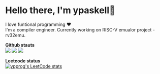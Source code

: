 # Hello there, I'm ypaskell👋

I love funtional programming  :heart:<br>
I'm a compiler engineer. Currently working on RISC-V emualor project - rv32emu.<br>

**Github stauts**<br>
![](https://raw.githubusercontent.com/ypprog/ypprog/master/profile-summary-card-output/nord_bright/0-profile-details.svg)
![](https://raw.githubusercontent.com/ypprog/ypprog/master/profile-summary-card-output/nord_bright/1-repos-per-language.svg)
![](https://raw.githubusercontent.com/ypprog/ypprog/master/profile-summary-card-output/nord_bright/3-stats.svg)


**Leetcode status**<br>
[![ypprog's LeetCode stats](https://leetcode-stats-six.vercel.app/?username=ypprog&theme=dark)](https://github.com/KnlnKS/leetcode-stats)

